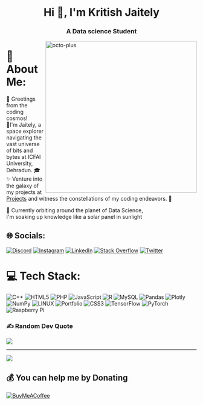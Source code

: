 
<h1 align="center">Hi 👋, I'm Kritish Jaitely</h1>
<h3 align="center">A Data science Student</h3>

<img align="right" alt="octo-plus" width="400" src="https://thumbs.gfycat.com/AmusingAntiqueEmu-size_restricted.gif">


# 💫 About Me:
🚀 Greetings from the coding cosmos! <br>
🌌I'm Jaitely, a space explorer navigating the vast universe of bits and bytes at ICFAI University, Dehradun. 🎓<br>
✨ Venture into the galaxy of my projects at [Projects](https://github.com/Jaitely54/Projects)
 and witness the constellations of my coding endeavors. 🌠<br>

🌱 Currently orbiting around the planet of Data Science,<br>
I'm soaking up knowledge like a solar panel in sunlight


## 🌐 Socials:
[![Discord](https://img.shields.io/badge/Discord-%237289DA.svg?logo=discord&logoColor=white)](https://discord.gg/#7081) [![Instagram](https://img.shields.io/badge/Instagram-%23E4405F.svg?logo=Instagram&logoColor=white)](https://instagram.com/Jaitely_54) [![LinkedIn](https://img.shields.io/badge/LinkedIn-%230077B5.svg?logo=linkedin&logoColor=white)](https://linkedin.com/in/kritishjaitely) [![Stack Overflow](https://img.shields.io/badge/-Stackoverflow-FE7A16?logo=stack-overflow&logoColor=white)](https://stackoverflow.com/users/22123618) [![Twitter](https://img.shields.io/badge/Twitter-%231DA1F2.svg?logo=Twitter&logoColor=white)](https://twitter.com/Jaitely01) 

# 💻 Tech Stack:
![C++](https://img.shields.io/badge/c++-%2300599C.svg?style=for-the-badge&logo=c%2B%2B&logoColor=white) ![HTML5](https://img.shields.io/badge/html5-%23E34F26.svg?style=for-the-badge&logo=html5&logoColor=white) ![PHP](https://img.shields.io/badge/php-%23777BB4.svg?style=for-the-badge&logo=php&logoColor=white) ![JavaScript](https://img.shields.io/badge/javascript-%23323330.svg?style=for-the-badge&logo=javascript&logoColor=%23F7DF1E) ![R](https://img.shields.io/badge/r-%23276DC3.svg?style=for-the-badge&logo=r&logoColor=white) ![MySQL](https://img.shields.io/badge/mysql-%2300f.svg?style=for-the-badge&logo=mysql&logoColor=white) ![Pandas](https://img.shields.io/badge/pandas-%23150458.svg?style=for-the-badge&logo=pandas&logoColor=white) ![Plotly](https://img.shields.io/badge/Plotly-%233F4F75.svg?style=for-the-badge&logo=plotly&logoColor=white) ![NumPy](https://img.shields.io/badge/numpy-%23013243.svg?style=for-the-badge&logo=numpy&logoColor=white) ![LINUX](https://img.shields.io/badge/Linux-FCC624?style=for-the-badge&logo=linux&logoColor=black) ![Portfolio](https://img.shields.io/badge/Portfolio-%23000000.svg?style=for-the-badge&logo=firefox&logoColor=#FF7139) ![CSS3](https://img.shields.io/badge/css3-%231572B6.svg?style=for-the-badge&logo=css3&logoColor=white) ![TensorFlow](https://img.shields.io/badge/TensorFlow-%23FF6F00.svg?style=for-the-badge&logo=TensorFlow&logoColor=white) ![PyTorch](https://img.shields.io/badge/PyTorch-%23EE4C2C.svg?style=for-the-badge&logo=PyTorch&logoColor=white) ![Raspberry Pi](https://img.shields.io/badge/-RaspberryPi-C51A4A?style=for-the-badge&logo=Raspberry-Pi)


### ✍️ Random Dev Quote
![](https://quotes-github-readme.vercel.app/api?type=horizontal&theme=dark)

---
[![](https://visitcount.itsvg.in/api?id=jaitely54&icon=2&color=0)](https://visitcount.itsvg.in)

  ## 💰 You can help me by Donating
  [![BuyMeACoffee](https://img.shields.io/badge/Buy%20Me%20a%20Coffee-ffdd00?style=for-the-badge&logo=buy-me-a-coffee&logoColor=black)](https://buymeacoffee.com/https://www.buymeacoffee.com/Jaitely54) 

  
<!-- Proudly created with GPRM ( https://gprm.itsvg.in ) -->
